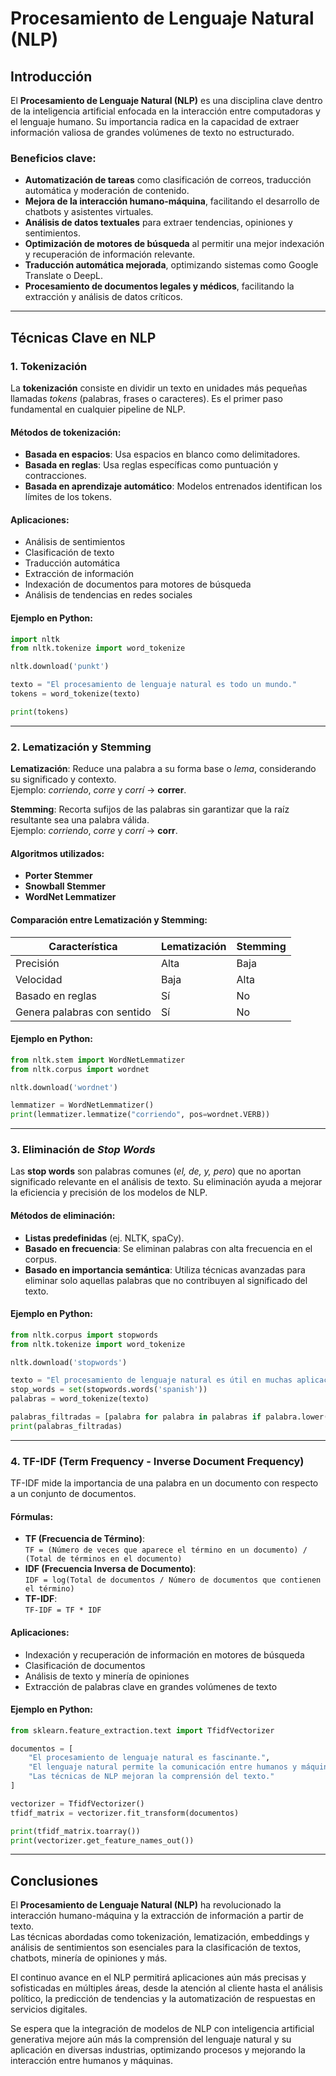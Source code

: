 # Procesamiento de Lenguaje Natural (NLP)

## Introducción

El **Procesamiento de Lenguaje Natural (NLP)** es una disciplina clave dentro de la inteligencia artificial enfocada en la interacción entre computadoras y el lenguaje humano. Su importancia radica en la capacidad de extraer información valiosa de grandes volúmenes de texto no estructurado.

### Beneficios clave:
- **Automatización de tareas** como clasificación de correos, traducción automática y moderación de contenido.
- **Mejora de la interacción humano-máquina**, facilitando el desarrollo de chatbots y asistentes virtuales.
- **Análisis de datos textuales** para extraer tendencias, opiniones y sentimientos.
- **Optimización de motores de búsqueda** al permitir una mejor indexación y recuperación de información relevante.
- **Traducción automática mejorada**, optimizando sistemas como Google Translate o DeepL.
- **Procesamiento de documentos legales y médicos**, facilitando la extracción y análisis de datos críticos.

---

## Técnicas Clave en NLP

### 1. Tokenización

La **tokenización** consiste en dividir un texto en unidades más pequeñas llamadas *tokens* (palabras, frases o caracteres). Es el primer paso fundamental en cualquier pipeline de NLP.

#### Métodos de tokenización:
- **Basada en espacios**: Usa espacios en blanco como delimitadores.
- **Basada en reglas**: Usa reglas específicas como puntuación y contracciones.
- **Basada en aprendizaje automático**: Modelos entrenados identifican los límites de los tokens.

#### Aplicaciones:
- Análisis de sentimientos
- Clasificación de texto
- Traducción automática
- Extracción de información
- Indexación de documentos para motores de búsqueda
- Análisis de tendencias en redes sociales

#### Ejemplo en Python:
```python
import nltk
from nltk.tokenize import word_tokenize

nltk.download('punkt')

texto = "El procesamiento de lenguaje natural es todo un mundo."
tokens = word_tokenize(texto)

print(tokens)
```

---

### 2. Lematización y Stemming

**Lematización**: Reduce una palabra a su forma base o *lema*, considerando su significado y contexto.  
Ejemplo: *corriendo*, *corre* y *corrí* → **correr**.

**Stemming**: Recorta sufijos de las palabras sin garantizar que la raíz resultante sea una palabra válida.  
Ejemplo: *corriendo*, *corre* y *corrí* → **corr**.

#### Algoritmos utilizados:
- **Porter Stemmer**
- **Snowball Stemmer**
- **WordNet Lemmatizer**

#### Comparación entre Lematización y Stemming:
| Característica | Lematización | Stemming |
|--------------|-------------|---------|
| Precisión    | Alta        | Baja    |
| Velocidad    | Baja        | Alta    |
| Basado en reglas | Sí     | No      |
| Genera palabras con sentido | Sí  | No  |

#### Ejemplo en Python:
```python
from nltk.stem import WordNetLemmatizer
from nltk.corpus import wordnet

nltk.download('wordnet')

lemmatizer = WordNetLemmatizer()
print(lemmatizer.lemmatize("corriendo", pos=wordnet.VERB))
```

---

### 3. Eliminación de *Stop Words*

Las **stop words** son palabras comunes (*el, de, y, pero*) que no aportan significado relevante en el análisis de texto. Su eliminación ayuda a mejorar la eficiencia y precisión de los modelos de NLP.

#### Métodos de eliminación:
- **Listas predefinidas** (ej. NLTK, spaCy).
- **Basado en frecuencia**: Se eliminan palabras con alta frecuencia en el corpus.
- **Basado en importancia semántica**: Utiliza técnicas avanzadas para eliminar solo aquellas palabras que no contribuyen al significado del texto.

#### Ejemplo en Python:
```python
from nltk.corpus import stopwords
from nltk.tokenize import word_tokenize

nltk.download('stopwords')

texto = "El procesamiento de lenguaje natural es útil en muchas aplicaciones."
stop_words = set(stopwords.words('spanish'))
palabras = word_tokenize(texto)

palabras_filtradas = [palabra for palabra in palabras if palabra.lower() not in stop_words]
print(palabras_filtradas)
```

---

### 4. TF-IDF (Term Frequency - Inverse Document Frequency)

TF-IDF mide la importancia de una palabra en un documento con respecto a un conjunto de documentos.

#### Fórmulas:
- **TF (Frecuencia de Término)**:  
  ```TF = (Número de veces que aparece el término en un documento) / (Total de términos en el documento)```
- **IDF (Frecuencia Inversa de Documento)**:  
  ```IDF = log(Total de documentos / Número de documentos que contienen el término)```
- **TF-IDF**:  
  ```TF-IDF = TF * IDF```

#### Aplicaciones:
- Indexación y recuperación de información en motores de búsqueda
- Clasificación de documentos
- Análisis de texto y minería de opiniones
- Extracción de palabras clave en grandes volúmenes de texto

#### Ejemplo en Python:
```python
from sklearn.feature_extraction.text import TfidfVectorizer

documentos = [
    "El procesamiento de lenguaje natural es fascinante.",
    "El lenguaje natural permite la comunicación entre humanos y máquinas.",
    "Las técnicas de NLP mejoran la comprensión del texto."
]

vectorizer = TfidfVectorizer()
tfidf_matrix = vectorizer.fit_transform(documentos)

print(tfidf_matrix.toarray())
print(vectorizer.get_feature_names_out())
```

---

## Conclusiones

El **Procesamiento de Lenguaje Natural (NLP)** ha revolucionado la interacción humano-máquina y la extracción de información a partir de texto.  
Las técnicas abordadas como tokenización, lematización, embeddings y análisis de sentimientos son esenciales para la clasificación de textos, chatbots, minería de opiniones y más.

El continuo avance en el NLP permitirá aplicaciones aún más precisas y sofisticadas en múltiples áreas, desde la atención al cliente hasta el análisis político, la predicción de tendencias y la automatización de respuestas en servicios digitales.

Se espera que la integración de modelos de NLP con inteligencia artificial generativa mejore aún más la comprensión del lenguaje natural y su aplicación en diversas industrias, optimizando procesos y mejorando la interacción entre humanos y máquinas.
